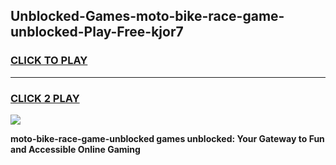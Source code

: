 
## Unblocked-Games-moto-bike-race-game-unblocked-Play-Free-kjor7
<h3>
<a href="https://premium76.site?title=moto-bike-race-game-unblocked&ref=20A">CLICK TO PLAY</a></h3>
<hr>

<h3>
<a href="https://premium76.site?title=moto-bike-race-game-unblocked&ref=20A">CLICK 2 PLAY</a>
  
</h3>

<a href="https://premium76.site?title=moto-bike-race-game-unblocked&ref=20A"><img src="https://clearcache.store/games.png"></a>


**moto-bike-race-game-unblocked games unblocked: Your Gateway to Fun and Accessible Online Gaming**

